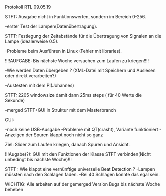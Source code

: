 Protokoll RTL 09.05.19



STFT: Ausgabe nicht in Funktionswerten, sondern im Bereich 0-256.


-erster Test der Lampen(Datenübertragung). 

STFT: Festlegung der Zeitabstände für die Übertragung von Signalen an die Lampe 
 (idealerweise 0.5). 

-Probleme beim Ausführen in Linux (Fehler mit libraries).

!!!!AUFGABE: Bis nächste Woche versuchen zum Laufen zu kriegen!!!! 



-Wie werden Daten übergeben ? (XML-Datei mit Speichern und Auslesen oder direkt verarbeiten?)

-Austesten mit dem PI(Johannes) 



STFT: 2205 windowsize damit dann 25ms steps ( für 40 Werte die Sekunde) 


-merged STFT+GUI in Struktur mit dem Masterbranch 



GUI:

-noch keine USB-Ausgabe
-Probleme mit QT(crasht), Variante funktioniert
-Anzeigen der Spuren klappt noch nicht so ganz 

Ziel: Slider zum Laufen kriegen, danach Spuren und Ansicht.

!!!Augabe(?): GUI mit den Funktionen der Klasse STFT verbinden(Nicht unbedingt bis nächste Woche)!!!


STFT : Wie klappt eine vernünftige universelle Beat Detection ? 
-Lampen müssten nach den Schlägen faden. 
-Bei 40 Schlägen könnte das egal sein. 


WICHTIG: Alle arbeiten auf der gemerged Version 
	 Bugs bis nächste Woche beheben 
	 